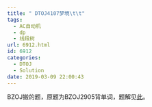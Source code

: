 ```yaml
---
title: " DTOJ4107梦境\t\t"
tags:
  - AC自动机
  - dp
  - 线段树
url: 6912.html
id: 6912
categories:
  - DTOJ
  - Solution
date: 2019-03-09 22:00:43
---
```


BZOJ搬的题，原题为BZOJ2905背单词，题解见[此](http://www.dtenomde.com/author=jiangyutong/article=5809/)。
